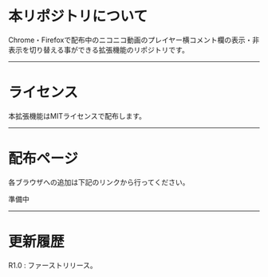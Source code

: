 # 本リポジトリについて
Chrome・Firefoxで配布中のニコニコ動画のプレイヤー横コメント欄の表示・非表示を切り替える事ができる拡張機能のリポジトリです。
***
# ライセンス
本拡張機能はMITライセンスで配布します。  
***

# 配布ページ
各ブラウザへの追加は下記のリンクから行ってください。

準備中
***

# 更新履歴
R1.0 : ファーストリリース。  